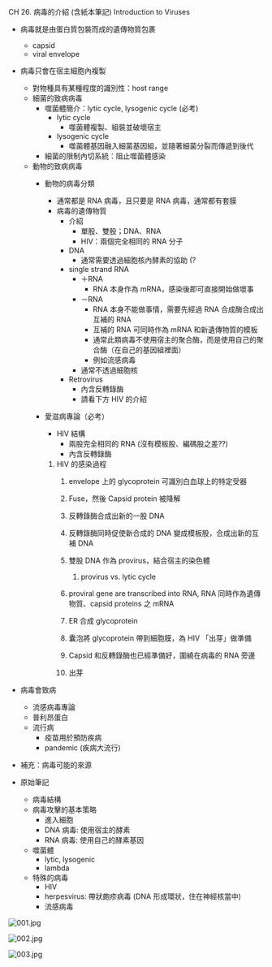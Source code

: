 CH 26. 病毒的介紹 (含紙本筆記) Introduction to Viruses

- 病毒就是由蛋白質包裝而成的遺傳物質包裹
    - capsid
    - viral envelope
- 病毒只會在宿主細胞內複製
    - 對物種具有某種程度的識別性：host range
    - 細菌的致病病毒
        - 噬菌體簡介：lytic cycle, lysogenic cycle (必考)
            - lytic cycle
                - 噬菌體複製、組裝並破壞宿主
            - lysogenic cycle
                - 噬菌體基因融入細菌基因組，並隨著細菌分裂而傳遞到後代
        - 細菌的限制內切系統：阻止噬菌體感染
    - 動物的致病病毒
        - 動物的病毒分類
            - 通常都是 RNA 病毒，且只要是 RNA 病毒，通常都有套膜
            - 病毒的遺傳物質
                - 介紹
                    - 單股、雙股；DNA、RNA
                    - HIV：兩個完全相同的 RNA 分子
                - DNA
                    - 通常需要透過細胞核內酵素的協助 (?
                - single strand RNA
                    - ＋RNA
                        - RNA 本身作為 mRNA，感染後即可直接開始做壞事
                    - －RNA
                        - RNA 本身不能做事情，需要先經過 RNA 合成酶合成出互補的 RNA
                        - 互補的 RNA 可同時作為 mRNA 和新遺傳物質的模板
                        - 通常此類病毒不使用宿主的聚合酶，而是使用自己的聚合酶（在自己的基因組裡面）
                        - 例如流感病毒
                    - 通常不透過細胞核
                - Retrovirus
                    - 內含反轉錄酶
                    - 請看下方 HIV 的介紹
        - 愛滋病專論（必考）
            - HIV 結構
                - 兩股完全相同的 RNA (沒有模板股、編碼股之差??)
                - 內含反轉錄酶

            1. HIV 的感染過程
                1. envelope 上的 glycoprotein 可識別白血球上的特定受器
                2. Fuse，然後 Capsid protein 被降解
                3. 反轉錄酶合成出新的一股 DNA
                4. 反轉錄酶同時促使新合成的 DNA 變成模板股，合成出新的互補 DNA
                5. 雙股 DNA 作為 provirus，結合宿主的染色體
                    1. provirus vs. lytic cycle

                6. proviral gene are transcribed into RNA, RNA 同時作為遺傳物質、capsid proteins 之 mRNA

                7. ER 合成 glycoprotein
                8. 囊泡將 glycoprotein 帶到細胞膜，為 HIV 「出芽」做準備
                9. Capsid 和反轉錄酶也已經準備好，圍繞在病毒的 RNA 旁邊
                10. 出芽

- 病毒會致病
    - 流感病毒專論
    - 普利昂蛋白
    - 流行病
        - 疫苗用於預防疾病
        - pandemic (疾病大流行)
- 補充：病毒可能的來源
- 原始筆記
    - 病毒結構
    - 病毒攻擊的基本策略
        - 進入細胞
        - DNA 病毒: 使用宿主的酵素
        - RNA 病毒: 使用自己的酵素基因
    - 噬菌體
        - lytic, lysogenic
        - lambda
    - 特殊的病毒
        - HIV
        - herpesvirus: 帶狀皰疹病毒 (DNA 形成環狀，住在神經核當中)
        - 流感病毒

![001.jpg](CH_26/c91e4c248b1b7cabf3e18741602683b3.jpg)

![002.jpg](CH_26/bd880f493be9bcde2a7c6f803f119de4.jpg)

![003.jpg](CH_26/3482e1efe70ea7fb1464a82282170408.jpg)